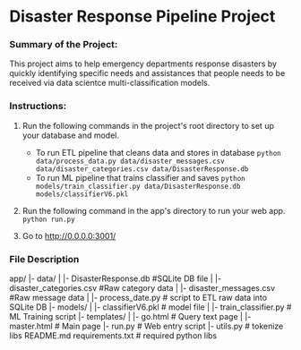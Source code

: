 # Disaster Response Pipeline Project

### Summary of the Project:

This project aims to help emergency departments response disasters by quickly identifying specific needs and assistances that people needs to be received via data scientce multi-classification models. 

### Instructions:
1. Run the following commands in the project's root directory to set up your database and model.

    - To run ETL pipeline that cleans data and stores in database
        `python data/process_data.py data/disaster_messages.csv data/disaster_categories.csv data/DisasterResponse.db`
    - To run ML pipeline that trains classifier and saves
        `python models/train_classifier.py data/DisasterResponse.db models/classifierV6.pkl`

2. Run the following command in the app's directory to run your web app.
    `python run.py`

3. Go to http://0.0.0.0:3001/

### File Description

app/
  |- data/
  | |- DisasterResponse.db  #SQLite DB file
  | |- disaster_categories.csv #Raw category data
  | |- disaster_messages.csv #Raw message data
  | |- process_date.py # script to ETL raw data into SQLite DB
  |- models/
  | |- classifierV6.pkl # model file
  | |- train_classifier.py # ML Training script
  |- templates/
  | |- go.html # Query text page 
  | |- master.html # Main page
  |- run.py # Web entry script
  |- utils.py # tokenize libs
README.md
requirements.txt # required python libs
